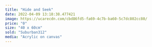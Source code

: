 ```yaml
---
title: "Hide and Seek"
date: 2022-04-09 13:18:38.477421
image: https://ucarecdn.com/cbd86fd5-fa69-4c7b-ba60-5c7dc802cc80/
price: "0"
size: "40 x 60cm"
sold: "Suburban312"
media: "Acrylic on canvas"
---
```


